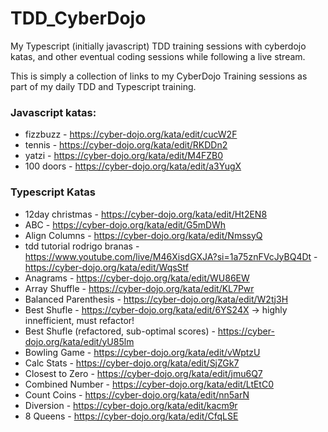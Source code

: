 # TDD_CyberDojo
My Typescript (initially javascript) TDD training sessions with cyberdojo katas, and other eventual coding sessions while following a live stream.

This is simply a collection of links to my CyberDojo Training sessions as part of my daily TDD and Typescript training.
### Javascript katas:
- fizzbuzz - https://cyber-dojo.org/kata/edit/cucW2F
- tennis - https://cyber-dojo.org/kata/edit/RKDDn2
- yatzi - https://cyber-dojo.org/kata/edit/M4FZB0
- 100 doors - https://cyber-dojo.org/kata/edit/a3YugX
### Typescript Katas
- 12day christmas - https://cyber-dojo.org/kata/edit/Ht2EN8
- ABC - https://cyber-dojo.org/kata/edit/G5mDWh
- Align Columns - https://cyber-dojo.org/kata/edit/NmssyQ
- tdd tutorial rodrigo branas -  https://www.youtube.com/live/M46XisdGXJA?si=1a75znFVcJyBQ4Dt - https://cyber-dojo.org/kata/edit/WqsStf
- Anagrams -  https://cyber-dojo.org/kata/edit/WU86EW
- Array Shuffle -  https://cyber-dojo.org/kata/edit/KL7Pwr
- Balanced Parenthesis - https://cyber-dojo.org/kata/edit/W2tj3H
- Best Shufle - https://cyber-dojo.org/kata/edit/6YS24X -> highly innefficient, must refactor!
- Best Shufle (refactored, sub-optimal scores) - https://cyber-dojo.org/kata/edit/yU85lm
- Bowling Game - https://cyber-dojo.org/kata/edit/vWptzU
- Calc Stats - https://cyber-dojo.org/kata/edit/SjZGk7
- Closest to Zero - https://cyber-dojo.org/kata/edit/jmu6Q7
- Combined Number - https://cyber-dojo.org/kata/edit/LtEtC0
- Count Coins - https://cyber-dojo.org/kata/edit/nn5arN
- Diversion - https://cyber-dojo.org/kata/edit/kacm9r
- 8 Queens - https://cyber-dojo.org/kata/edit/CfqLSE 
